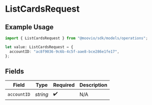 # ListCardsRequest

## Example Usage

```typescript
import { ListCardsRequest } from "@moovio/sdk/models/operations";

let value: ListCardsRequest = {
  accountID: "ac8f9036-9c6b-4c5f-aae8-bce286e1fe17",
};
```

## Fields

| Field              | Type               | Required           | Description        |
| ------------------ | ------------------ | ------------------ | ------------------ |
| `accountID`        | *string*           | :heavy_check_mark: | N/A                |